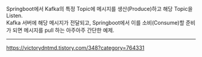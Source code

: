 Springboot에서 Kafka의 특정 Topic에 메시지를 생산(Produce)하고 해당 Topic을 Listen.  
Kafka 서버에 해당 메시지가 전달되고, Springboot에서 이를 소비(Consume)할 준비가 되면 메시지를 pull 하는 아주아주 간단한 예제.  
<hr>

https://victorydntmd.tistory.com/348?category=764331
